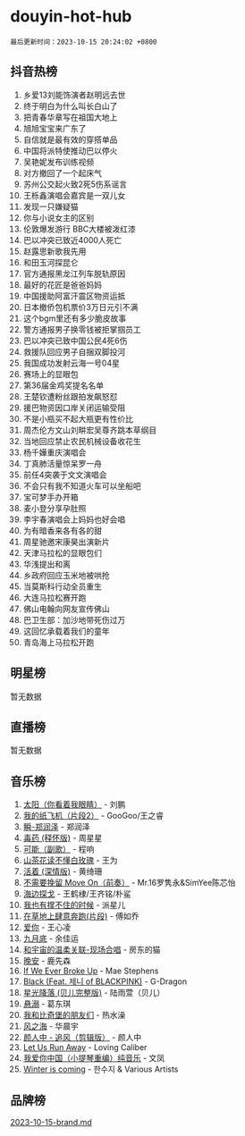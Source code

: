 # douyin-hot-hub

`最后更新时间：2023-10-15 20:24:02 +0800`

## 抖音热榜

1. 乡爱13刘能饰演者赵明远去世
1. 终于明白为什么叫长白山了
1. 把青春华章写在祖国大地上
1. 旭旭宝宝来广东了
1. 自信就是最有效的穿搭单品
1. 中国将派特使推动巴以停火
1. 吴艳妮发布训练视频
1. 对方撤回了一个起床气
1. 苏州公交起火致2死5伤系谣言
1. 王栎鑫演唱会嘉宾是一双儿女
1. 发现一只嫌疑猫
1. 你与小说女主的区别
1. 伦敦爆发游行 BBC大楼被泼红漆
1. 巴以冲突已致近4000人死亡
1. 赵露思新歌我先用
1. 和田玉河探昆仑
1. 官方通报黑龙江列车脱轨原因
1. 最好的花匠是爸爸妈妈
1. 中国援助阿富汗震区物资运抵
1. 日本撤侨包机票价3万日元引不满
1. 这个bgm里还有多少脆皮故事
1. 警方通报男子换零钱被拒掌掴员工
1. 巴以冲突已致中国公民4死6伤
1. 救援队回应男子自捆双脚投河
1. 我国成功发射云海一号04星
1. 赛场上的显眼包
1. 第36届金鸡奖提名名单
1. 王楚钦遭粉丝跟拍发飙怒怼
1. 援巴物资因口岸关闭运输受阻
1. 不是小瓶买不起大瓶更有性价比
1. 周杰伦方文山刘畊宏吴尊齐跳本草纲目
1. 当地回应禁止农民机械设备收花生
1. 杨千嬅重庆演唱会
1. 丁真肺活量惊呆罗一舟
1. 前任4突袭于文文演唱会
1. 不会只有我不知道火车可以坐船吧
1. 宝可梦手办开箱
1. 麦小登分享孕肚照
1. 李宇春演唱会上妈妈也好会唱
1. 为有暗香来各有各的甜
1. 周星驰邀宋康昊出演新片
1. 天津马拉松的显眼包们
1. 华浅提出和离
1. 乡政府回应玉米地被哄抢
1. 当莫斯科行动全员重生
1. 大连马拉松赛开跑
1. 佛山电翰向网友宣传佛山
1. 巴卫生部：加沙地带死伤过万
1. 这回忆承载着我们的童年
1. 青岛海上马拉松开跑

## 明星榜

暂无数据

## 直播榜

暂无数据

## 音乐榜

1. [太阳（你看着我眼睛）](https://sf3-cdn-tos.douyinstatic.com/obj/tos-cn-ve-2774/ogWbyIQnlBFImVbeDocRdCIYtBHlbJXgfZMvgz) - 刘鹏
1. [我的纸飞机（片段2）](https://sf6-cdn-tos.douyinstatic.com/obj/tos-cn-ve-2774/oM2ZrKcg2CD5AeRB2gkeXOFB1IxAGJdZPazYHf) - GooGoo/王之睿
1. [瞬-郑润泽](https://sf6-cdn-tos.douyinstatic.com/obj/tos-cn-ve-2774/oYXHIohzvbNAzBhHgyksWpRM4bfkDsBdBDAynw) - 郑润泽
1. [毒药 (释怀版)](https://sf3-cdn-tos.douyinstatic.com/obj/tos-cn-ve-2774/oYILMEAzspdZBIzy4frJNB8ZHPHWAhiwowd4Ad) - 周星星
1. [可能（副歌）](https://sf3-cdn-tos.douyinstatic.com/obj/tos-cn-ve-2774/cde1731888894259b333569393c2fb51) - 程响
1. [山茶花读不懂白玫瑰](https://sf6-cdn-tos.douyinstatic.com/obj/tos-cn-ve-2774/osfn8B7DktrRHEPJgPCfDbw7QDQEkwC16BxZg9) - 王为
1. [活着 (深情版)](https://sf6-cdn-tos.douyinstatic.com/obj/tos-cn-ve-2774/oY8r2TelECK2BPZbDCj8xZKBQfPbwQyCt1cggn) - 黄绮珊
1. [不需要挽留 Move On（前奏）](https://sf3-cdn-tos.douyinstatic.com/obj/tos-cn-ve-2774/ooCBhgCCkF4nExzQL9WZSUbitfA8IsDkgQIYhe) - Mr.16罗隽永&SimYee陈芯怡
1. [海边探戈](https://sf6-cdn-tos.douyinstatic.com/obj/tos-cn-ve-2774/os9gE0VQCGqt6VQkZDyBBYvfSDY0QFe3vVmubn) - 王鹤棣/王齐铭/朴鲨
1. [我也有撑不住的时候](https://sf6-cdn-tos.douyinstatic.com/obj/tos-cn-ve-2774/okmtBE1dkIBhwxeiBJeDgQnQtICZWIJUI2bjQr) - 派星儿
1. [在草地上肆意奔跑(片段)](https://sf6-cdn-tos.douyinstatic.com/obj/tos-cn-ve-2774/8831d494742f45dabdfa8adb8b817259) - 傅如乔
1. [爱你](https://sf6-cdn-tos.douyinstatic.com/obj/tos-cn-ve-2774/oEfyTFYX4gOL9DMKAJebDCAASw8hYVIXz1nYaf) - 王心凌
1. [九月底](https://sf6-cdn-tos.douyinstatic.com/obj/tos-cn-ve-2774/oMfewG4PDTFhF8iz3OGQ7ABH5i6fCgnMaoCbzZ) - 余佳运
1. [和宇宙的温柔关联-现场合唱](https://sf6-cdn-tos.douyinstatic.com/obj/tos-cn-ve-2774/o0hONGDYQBgk0e5bqDeQOonVmncA6tC2nBwZLT) - 房东的猫
1. [晚安](https://sf6-cdn-tos.douyinstatic.com/obj/tos-cn-ve-2774/a724c5e224464218839820f4e4fd632f) - 鹿先森
1. [If We Ever Broke Up](https://sf3-cdn-tos.douyinstatic.com/obj/tos-cn-ve-2774/o8onj5HDk0ImtBmO0URBfeyCDXQJMYkQ1gb8Zy) - Mae Stephens
1. [Black (Feat. 제니 of BLACKPINK)](https://sf6-cdn-tos.douyinstatic.com/obj/tos-cn-ve-2774/2eb92e2debbe4fe0a552bc099aef7f28) - G-Dragon
1. [星光降落 (贝儿完整版)](https://sf6-cdn-tos.douyinstatic.com/obj/tos-cn-ve-2774/okwB9hAwyAtsFFkFBzAX1hOOfQuIoMNs0W2Mwr) - 陆雨萱（贝儿）
1. [悬溺](https://sf6-cdn-tos.douyinstatic.com/obj/tos-cn-ve-2774/f3b6cc53d2e944beb7094a3ff01b4e03) - 葛东琪
1. [我和比奇堡的朋友们](https://sf3-cdn-tos.douyinstatic.com/obj/tos-cn-ve-2774/f0505db981ea4a6d91453a15924a82aa) - 热水澡
1. [风之海](https://sf6-cdn-tos.douyinstatic.com/obj/tos-cn-ve-2774/oInqZ2gFbCQvB6wZNnZlJpBcfDBQ8t1e1XwYAi) - 华晨宇
1. [颜人中 - 追风（剪辑版）](https://sf3-cdn-tos.douyinstatic.com/obj/tos-cn-ve-2774/9107f711ded6416ab3279a81d71597f7) - 颜人中
1. [Let Us Run Away](https://sf3-cdn-tos.douyinstatic.com/obj/tos-cn-ve-2774/a9a280d910044fb0b9f4f74b0b27e854) - Loving Caliber
1. [我爱你中国（小提琴重编）纯音乐](https://sf6-cdn-tos.douyinstatic.com/obj/tos-cn-ve-2774/362de867442c4051acadb0a43fd60af8) - 文凤
1. [Winter is coming](https://sf6-cdn-tos.douyinstatic.com/obj/tos-cn-ve-2774/0a6c12efb2d84f2ba9a243d4e1eebb4e) - 한수지 & Various Artists

## 品牌榜

[2023-10-15-brand.md](2023-10-15-brand.md)
